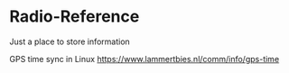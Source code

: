 # Radio-Reference
Just a place to store information


GPS time sync in Linux
  https://www.lammertbies.nl/comm/info/gps-time
